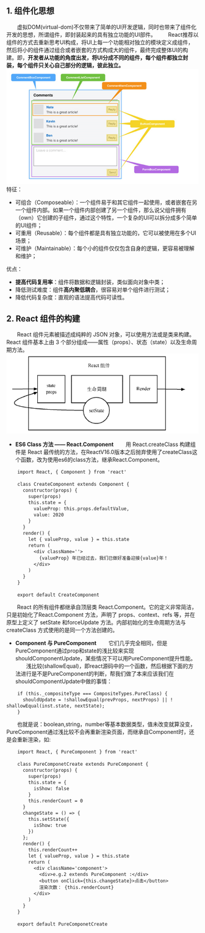 ## 1. 组件化思想
&emsp;&emsp;虚拟DOM(virtual-dom)不仅带来了简单的UI开发逻辑，同时也带来了组件化开发的思想，所谓组件，即封装起来的具有独立功能的UI部件。
&emsp;&emsp;React推荐以组件的方式去重新思考UI构成，将UI上每一个功能相对独立的模块定义成组件，然后将小的组件通过组合或者嵌套的方式构成大的组件，最终完成整体UI的构建。即，**开发者从功能的角度出发，将UI分成不同的组件，每个组件都独立封装，每个组件只关心自己部分的逻辑，彼此独立。**
![](/images/图例2.png)
特征：
- 可组合（Composeable）：一个组件易于和其它组件一起使用，或者嵌套在另一个组件内部。如果一个组件内部创建了另一个组件，那么说父组件拥有（own）它创建的子组件，通过这个特性，一个复杂的UI可以拆分成多个简单的UI组件；
- 可重用（Reusable）：每个组件都是具有独立功能的，它可以被使用在多个UI场景；
- 可维护（Maintainable）：每个小的组件仅仅包含自身的逻辑，更容易被理解和维护；

优点：
- **提高代码复用率**：组件将数据和逻辑封装，类似面向对象中类；
- 降低测试难度：组件**高内聚低耦合**，很容易对单个组件进行测试；
- 降低代码复杂度：直观的语法提高代码可读性。

## 2. React 组件的构建
&emsp;&emsp;React 组件元素被描述成纯粹的 JSON 对象，可以使用方法或是类来构建。React 组件基本上由 3 个部分组成——属性（props）、状态（state）以及生命周期方法。
![](/images/图例3.png)

- **ES6 Class 方法 —— React.Component**
&emsp;&emsp;用 React.createClass 构建组件是 React 最传统的方法，在ReactV16.0版本之后抛弃使用了createClass这个函数，改为使用es6的class方法，继承React.Component。
```
    import React, { Component } from 'react'

    class CreateComponent extends Component {
      constructor(props) {
        super(props)
        this.state = {
          valueProp: this.props.defaultValue,
          value: 2020
        }
      }
      render() {
        let { valueProp, value } = this.state
        return (
          <div className=''>
            {valueProp} 年已经过去，我们已做好准备迎接{value}年！
          </div>
        )
      }
    }

    export default CreateComponent
```
&emsp;&emsp;React 的所有组件都继承自顶层类 React.Component。它的定义非常简洁，只是初始化了React.Component 方法，声明了 props、context、refs 等，并在原型上定义了 setState 和forceUpdate 方法。内部初始化的生命周期方法与 createClass 方式使用的是同一个方法创建的。
- **Component 与 PureComponent**
&emsp;&emsp;它们几乎完全相同，但是PureComponent通过prop和state的浅比较来实现shouldComponentUpdate，某些情况下可以用PureComponent提升性能。
&emsp;&emsp;浅比较(shallowEqual)，即react源码中的一个函数，然后根据下面的方法进行是不是PureComponent的判断，帮我们做了本来应该我们在shouldComponentUpdate中做的事情：
```
    if (this._compositeType === CompositeTypes.PureClass) {
      shouldUpdate = !shallowEqual(prevProps, nextProps) || ! shallowEqual(inst.state, nextState);
    }
```
&emsp;&emsp;也就是说：boolean,string，number等基本数据类型，值未改变就算没变，PureComponent通过浅比较不会再重新渲染页面，而继承自Component时，还是会重新渲染，如:
```
    import React, { PureComponent } from 'react'

    class PureComponetCreate extends PureComponent {
      constructor(props) {
        super(props)
        this.state = {
          isShow: false
        }
        this.renderCount = 0
      }
      changeState = () => {
        this.setState({
          isShow: true
        })
      };
      render() {
        this.renderCount++
        let { valueProp, value } = this.state
        return (
          <div className='component'>
            <div>e.g.2 extends PureComponent :</div>
            <button onClick={this.changeState}>点击</button>
            渲染次数： {this.renderCount}
          </div>
        )
      }
    }

    export default PureComponetCreate
```
